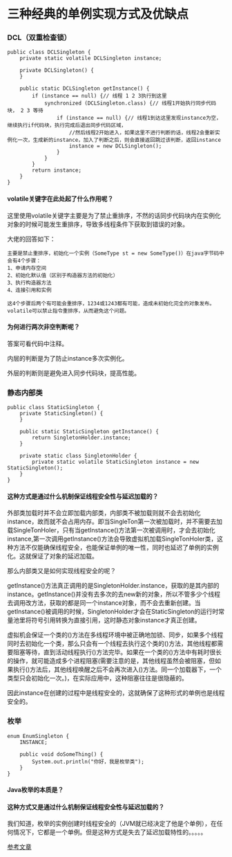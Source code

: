 # 三种经典的单例实现方式及优缺点

### DCL（双重检查锁）

```
public class DCLSingleton {
    private static volatile DCLSingleton instance;

    private DCLSingleton() {
    }

    public static DCLSingleton getInstance() {
        if (instance == null) {// 线程 1 2 3执行到这里
            synchronized (DCLSingleton.class) {// 线程1开始执行同步代码块， 2 3 等待
                if (instance == null) {// 线程1到达这里发现instance为空，继续执行if代码块，执行完成后退出同步代码区域，
                    //然后线程2开始进入，如果这里不进行判断的话，线程2会重新实例化一次，生成新的instance，加入了判断之后，则会直接返回跳过该判断，返回instance
                    instance = new DCLSingleton();
                }
            }
        }
        return instance;
    }
}

```

#### volatile关键字在此处起了什么作用呢？

这里使用volatile关键字主要是为了禁止重排序，不然的话同步代码块内在实例化对象的时候可能发生重排序，导致多线程条件下获取到错误的对象。

大佬的回答如下：

```
主要是禁止重排序，初始化一个实例（SomeType st = new SomeType()）在java字节码中会有4个步骤：
1、申请内存空间
2、初始化默认值（区别于构造器方法的初始化）
3、执行构造器方法
4、连接引用和实例

这4个步骤后两个有可能会重排序，1234或1243都有可能，造成未初始化完全的对象发布。volatile可以禁止指令重排序，从而避免这个问题。

```
#### 为何进行两次非空判断呢？
答案可看代码中注释。

内层的判断是为了防止instance多次实例化。

外层的判断则是避免进入同步代码块，提高性能。

### 静态内部类

```
public class StaticSingleton {
    private StaticSingleton() {
    }

    public static StaticSingleton getInstance() {
        return SingletonHolder.instance;
    }

    private static class SingletonHolder {
        private static volatile StaticSingleton instance = new StaticSingleton();
    }
}
```
#### 这种方式是通过什么机制保证线程安全性与延迟加载的？

外部类加载时并不会立即加载内部类，内部类不被加载则就不会去初始化instance，故而就不会占用内存。即当SingleTon第一次被加载时，并不需要去加载SingleTonHoler，只有当getInstance()方法第一次被调用时，才会去初始化instance,第一次调用getInstance()方法会导致虚拟机加载SingleTonHoler类，这种方法不仅能确保线程安全，也能保证单例的唯一性，同时也延迟了单例的实例化。这就保证了对象的延迟加载。

那么内部类又是如何实现线程安全的呢？

getInstance()方法真正调用的是SingletonHolder.instance，获取的是其内部的instance。getInstance()并没有去多次的去new新的对象，所以不管多少个线程去调用改方法，获取的都是同一个instance对象，而不会去重新创建。当getInstance()被调用的时候，SingletonHolder才会在StaticSingleton的运行时常量池里将符号引用转换为直接引用，这时静态对象instance才真正创建。

虚拟机会保证一个类的<clinit>()方法在多线程环境中被正确地加锁、同步，如果多个线程同时去初始化一个类，那么只会有一个线程去执行这个类的<clinit>()方法，其他线程都需要阻塞等待，直到活动线程执行<clinit>()方法完毕。如果在一个类的<clinit>()方法中有耗时很长的操作，就可能造成多个进程阻塞(需要注意的是，其他线程虽然会被阻塞，但如果执行<clinit>()方法后，其他线程唤醒之后不会再次进入<clinit>()方法。同一个加载器下，一个类型只会初始化一次。)，在实际应用中，这种阻塞往往是很隐蔽的。

因此instance在创建的过程中是线程安全的，这就确保了这种形式的单例也是线程安全的。

### 枚举

```
enum EnumSingleton {
    INSTANCE;

    public void doSomeThing() {
        System.out.println("你好，我是枚举类");
    }
}
```

#### Java枚举的本质是？


#### 这种方式又是通过什么机制保证线程安全性与延迟加载的？
我们知道，枚举的实例创建时线程安全的（JVM就已经决定了他是个单例），在任何情况下，它都是一个单例。但是这种方式是失去了延迟加载特性的。。。。。

[参考文章](https://www.jianshu.com/p/d9d9dcf23359)